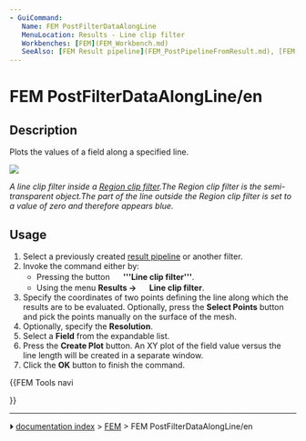 ```yaml
---
- GuiCommand:
   Name: FEM PostFilterDataAlongLine
   MenuLocation: Results - Line clip filter
   Workbenches: [FEM](FEM_Workbench.md)
   SeeAlso: [FEM Result pipeline](FEM_PostPipelineFromResult.md), [FEM tutorial](FEM_tutorial.md)
---
```


# FEM PostFilterDataAlongLine/en

## Description

Plots the values of a field along a specified line.

![](images/FEM_Line-Clip-Filter-Example.png )

*A line clip filter inside a [Region clip filter](FEM_PostFilterClipRegion.md).The Region clip filter is the semi-transparent object.The part of the line outside the Region clip filter is set to a value of zero and therefore appears blue.*

## Usage

1.  Select a previously created [result pipeline](FEM_PostPipelineFromResult.md) or another filter.
2.  Invoke the command either by:
    -   Pressing the button **<img src="images/FEM_PostFilterDataAlongLine.svg" width=16px> '''Line clip filter'''**.
    -   Using the menu **Results → <img src="images/FEM_PostFilterDataAlongLine.svg" width=16px> Line clip filter**.
3.  Specify the coordinates of two points defining the line along which the results are to be evaluated. Optionally, press the **Select Points** button and pick the points manually on the surface of the mesh.
4.  Optionally, specify the **Resolution**.
5.  Select a **Field** from the expandable list.
6.  Press the **Create Plot** button. An XY plot of the field value versus the line length will be created in a separate window.
7.  Click the **OK** button to finish the command.





{{FEM Tools navi

}}



---
⏵ [documentation index](../README.md) > [FEM](Category_FEM.md) > FEM PostFilterDataAlongLine/en
